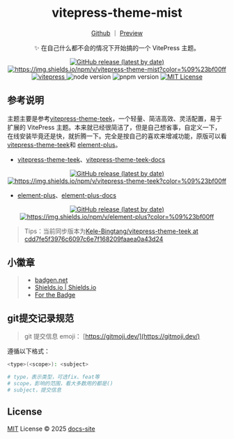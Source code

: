 <h1 align="center">vitepress-theme-mist</h1>

<div align="center">

[Github](https://github.com/docs-site/vitepress-theme-mist) ｜ [Preview](https://docs-site.github.io/site-vitepress/)

✨ 在自己什么都不会的情况下开始搞的一个 VitePress 主题。

</div>

<p align="center">
  <a title="Github release" target="_blank" href="https://github.com/docs-site/vitepress-theme-mist/releases">
    <img alt="GitHub release (latest by date)" src="https://img.shields.io/github/v/release/docs-site/vitepress-theme-mist?logo=github">
  </a>
  <a title="Npm Version" target="_blank" href="https://www.npmjs.com/package/vitepress-theme-mist">
    <img src="https://img.shields.io/npm/v/vitepress-theme-mist?logo=npm&color=%09%23bf00ff" alt="https://img.shields.io/npm/v/vitepress-theme-mist?color=%09%23bf00ff">
  </a>
  <a title="vitepress" target="_blank" href="https://github.com/vuejs/vitepress/releases/tag/v1.6.4">
    <img src="https://badgen.net/static/vitepress/1.6.4/cyan" alt="vitepress">
  </a>
  <img src="https://img.shields.io/badge/v22.16.x-x?logo=node.js&label=node" alt="node version">
  <img src="https://img.shields.io/badge/v10.14.0-x?logo=node.js&label=PNPM" alt="pnpm version">
  <a title="MIT License" target="_blank" href="https://github.com/docs-site/vitepress-theme-mist/blob/master/LICENSE">
    <img src="https://img.shields.io/badge/license-MIT-green.svg" alt="MIT License">
  </a>
</p>

## 参考说明

主题主要是参考[vitepress-theme-teek](https://github.com/Kele-Bingtang/vitepress-theme-teek)，一个轻量、简洁高效、灵活配置，易于扩展的 VitePress 主题。本来就已经很简洁了，但是自己想省事，自定义一下，在线安装毕竟还是快，就折腾一下。完全是按自己的喜欢来增减功能，原版可以看 [vitepress-theme-teek](https://github.com/Kele-Bingtang/vitepress-theme-teek)和 [element-plus](https://github.com/element-plus/element-plus)。

- [vitepress-theme-teek](https://github.com/Kele-Bingtang/vitepress-theme-teek)、[vitepress-theme-teek-docs](https://vp.teek.top/)

<p align="center">
  <a title="Github release" target="_blank" href="https://github.com/Kele-Bingtang/vitepress-theme-teek/releases">
    <img alt="GitHub release (latest by date)" src="https://img.shields.io/github/v/release/Kele-Bingtang/vitepress-theme-teek?logo=github">
  </a>
  <a title="Npm Version" target="_blank" href="https://www.npmjs.com/package/vitepress-theme-teek">
    <img src="https://img.shields.io/npm/v/vitepress-theme-teek?logo=npm&color=%09%23bf00ff" alt="https://img.shields.io/npm/v/vitepress-theme-teek?color=%09%23bf00ff">
  </a>
</P>

- [element-plus](https://github.com/element-plus/element-plus)、[element-plus-docs](https://element-plus.org/zh-CN/)

<p align="center">
  <a title="Github release" target="_blank" href="https://github.com/element-plus/element-plus/releases">
    <img alt="GitHub release (latest by date)" src="https://img.shields.io/github/v/release/element-plus/element-plus?logo=github">
  </a>
  <a title="Npm Version" target="_blank" href="https://www.npmjs.com/package/element-plus">
    <img src="https://img.shields.io/npm/v/element-plus?logo=npm&color=%09%23bf00ff" alt="https://img.shields.io/npm/v/element-plus?color=%09%23bf00ff">
  </a>
</P>

> Tips：当前同步版本为[Kele-Bingtang/vitepress-theme-teek at cdd7fe5f3976c6097c6e7f168209faaea0a43d24](https://github.com/Kele-Bingtang/vitepress-theme-teek/tree/cdd7fe5f3976c6097c6e7f168209faaea0a43d24)

## 小徽章

> - [badgen.net](https://badgen.net/)
> - [Shields.io | Shields.io](https://shields.io/)
> - [For the Badge](https://forthebadge.com/)

## git提交记录规范

> git 提交信息 emoji： [https://gitmoji.dev/](https://gitmoji.dev/)

遵循以下格式：

```bash
<type>(<scope>): <subject>

# type，表示类型，可选fix、feat等
# scope，影响的范围，看大多数用的都是()
# subject，提交信息
```

## License

[MIT](https://mit-license.org/) License © 2025 [docs-site](https://github.com/docs-site/)

